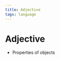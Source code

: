 ```yaml
---
title: Adjective
tags: language
---
```


# Adjective
- Properties of objects


















































































